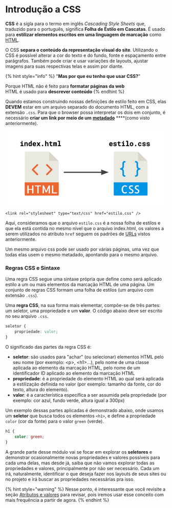 # Introdução a CSS

**CSS** é a sigla para o termo em inglês _Cascading Style Sheets_ que, traduzido para o português, significa **Folha de Estilo em Cascatas**. É usado para **estilizar elementos escritos em uma linguagem de marcação** como [HTML](../html/introducao-html.md).

O CSS **separa o conteúdo da representação visual do site**. Utilizando o CSS é possível alterar a cor do texto e do fundo, fonte e espaçamento entre parágrafos. Também pode criar e usar variações de layouts, ajustar imagens para suas respectivas telas e assim por diante.

{% hint style="info" %}
"**Mas por que eu tenho que usar CSS?**"

Porque HTML não é feito para **formatar páginas da web**  
HTML é usado para **descrever conteúdo**
{% endhint %}

Quando estamos construindo nossas definições de estilo feito em CSS, elas **DEVEM** estar em um arquivo separado do documento HTML, com a extensão `.css`. Para que o browser possa interpretar os dois em conjunto, é necessário **criar um link por meio de um** [**metadado**](../html/metadados.md) ****\(como visto anteriormente\).

![](../.gitbook/assets/screen-shot-2020-10-13-at-09.35.43.png)

```markup
<link rel="stylesheet" type="text/css" href="estilo.css" />
```

Aqui, consideramos que o arquivo `estilo.css` é a nossa folha de estilos e que ela está contida no mesmo nível que o arquivo index.html, os valores a serem utilizados no atributo `href` seguem os padrões de [URLs](../html/urls.md) vistos anteriormente.

Um mesmo arquivo css pode ser usado por várias páginas, uma vez que todas elas usem o mesmo metadado, apontando para o mesmo arquivo.

### Regras CSS e Sintaxe

Uma regra CSS segue uma sintaxe própria que define como será aplicado estilo a um ou mais elementos da marcação HTML de uma página. Um conjunto de regras CSS formam uma folha de estilos \(um arquivo com extensão `.css`\).

Uma **regra CSS**, na sua forma mais elementar, compõe-se de três partes: um seletor, uma propriedade e um **valor**. O código abaixo deve ser escrito no seu arquivo `.css`.

```css
seletor {
    propriedade: valor;
}
```

O significado das partes da regra CSS é:

* **seletor**: são usados para "achar" \(ou selecionar\) elementos HTML pelo seu nome \(por exemplo: &lt;p&gt;, &lt;h1&gt;...\), pelo nome de uma classe aplicada ao elemento da marcação HTML, pelo nome de um identificador ID aplicado ao elemento da marcação HTML
* **propriedade**: é a propriedade do elemento HTML ao qual será aplicada a estilização definida no valor \(por exemplo: tamanho da fonte, cor do texto, altura do elemento\).
* **valor**: é a característica específica a ser assumida pela propriedade \(por exemplo: cor azul, fundo verde, altura igual a 300px\)

Um exemplo dessas partes aplicadas é demonstrado abaixo, onde usamos um **seletor** que busca todos os elementos `<h1>`, e define a propriedade `color` \(cor da fonte\) para o valor `green` \(verde\).

```css
h1 {
    color: green;
}
```

A grande parte desse módulo vai se focar em explorar os **seletores** e demonstrar ocasionalmente novas propriedades e valores possíveis para cada uma delas, mas desde já, saiba que não vamos explorar todas as propriedades e valores, principalmente por não ser necessário. Cada um irá, naturalmente, identificar o que deseja fazer nos layouts de seus sites ou no projeto e irá buscar as propriedades necessárias pra isso.

{% hint style="warning" %}
Nesse ponto, é interessante que você revisite a seção [Atributos e valores](../html/atributos-e-valores.md) para revisar, pois iremos usar esse conceito com mais frequência a partir de agora.
{% endhint %}



